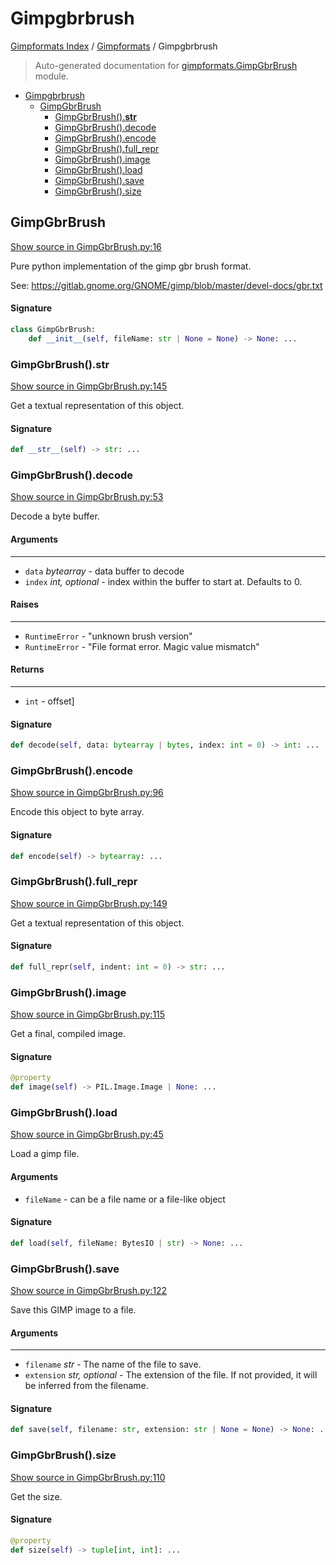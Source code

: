 # Gimpgbrbrush

[Gimpformats Index](../README.md#gimpformats-index) / [Gimpformats](./index.md#gimpformats) / Gimpgbrbrush

> Auto-generated documentation for [gimpformats.GimpGbrBrush](../../../gimpformats/GimpGbrBrush.py) module.

- [Gimpgbrbrush](#gimpgbrbrush)
  - [GimpGbrBrush](#gimpgbrbrush)
    - [GimpGbrBrush().__str__](#gimpgbrbrush()__str__)
    - [GimpGbrBrush().decode](#gimpgbrbrush()decode)
    - [GimpGbrBrush().encode](#gimpgbrbrush()encode)
    - [GimpGbrBrush().full_repr](#gimpgbrbrush()full_repr)
    - [GimpGbrBrush().image](#gimpgbrbrush()image)
    - [GimpGbrBrush().load](#gimpgbrbrush()load)
    - [GimpGbrBrush().save](#gimpgbrbrush()save)
    - [GimpGbrBrush().size](#gimpgbrbrush()size)

## GimpGbrBrush

[Show source in GimpGbrBrush.py:16](../../../gimpformats/GimpGbrBrush.py#L16)

Pure python implementation of the gimp gbr brush format.

See:
 https://gitlab.gnome.org/GNOME/gimp/blob/master/devel-docs/gbr.txt

#### Signature

```python
class GimpGbrBrush:
    def __init__(self, fileName: str | None = None) -> None: ...
```

### GimpGbrBrush().__str__

[Show source in GimpGbrBrush.py:145](../../../gimpformats/GimpGbrBrush.py#L145)

Get a textual representation of this object.

#### Signature

```python
def __str__(self) -> str: ...
```

### GimpGbrBrush().decode

[Show source in GimpGbrBrush.py:53](../../../gimpformats/GimpGbrBrush.py#L53)

Decode a byte buffer.

#### Arguments

----
 - `data` *bytearray* - data buffer to decode
 - `index` *int, optional* - index within the buffer to start at. Defaults to 0.

#### Raises

------
 - `RuntimeError` - "unknown brush version"
 - `RuntimeError` - "File format error.  Magic value mismatch"

#### Returns

-------
 - `int` - offset]

#### Signature

```python
def decode(self, data: bytearray | bytes, index: int = 0) -> int: ...
```

### GimpGbrBrush().encode

[Show source in GimpGbrBrush.py:96](../../../gimpformats/GimpGbrBrush.py#L96)

Encode this object to byte array.

#### Signature

```python
def encode(self) -> bytearray: ...
```

### GimpGbrBrush().full_repr

[Show source in GimpGbrBrush.py:149](../../../gimpformats/GimpGbrBrush.py#L149)

Get a textual representation of this object.

#### Signature

```python
def full_repr(self, indent: int = 0) -> str: ...
```

### GimpGbrBrush().image

[Show source in GimpGbrBrush.py:115](../../../gimpformats/GimpGbrBrush.py#L115)

Get a final, compiled image.

#### Signature

```python
@property
def image(self) -> PIL.Image.Image | None: ...
```

### GimpGbrBrush().load

[Show source in GimpGbrBrush.py:45](../../../gimpformats/GimpGbrBrush.py#L45)

Load a gimp file.

#### Arguments

- `fileName` - can be a file name or a file-like object

#### Signature

```python
def load(self, fileName: BytesIO | str) -> None: ...
```

### GimpGbrBrush().save

[Show source in GimpGbrBrush.py:122](../../../gimpformats/GimpGbrBrush.py#L122)

Save this GIMP image to a file.

#### Arguments

----
 - `filename` *str* - The name of the file to save.
 - `extension` *str, optional* - The extension of the file. If not provided,
  it will be inferred from the filename.

#### Signature

```python
def save(self, filename: str, extension: str | None = None) -> None: ...
```

### GimpGbrBrush().size

[Show source in GimpGbrBrush.py:110](../../../gimpformats/GimpGbrBrush.py#L110)

Get the size.

#### Signature

```python
@property
def size(self) -> tuple[int, int]: ...
```